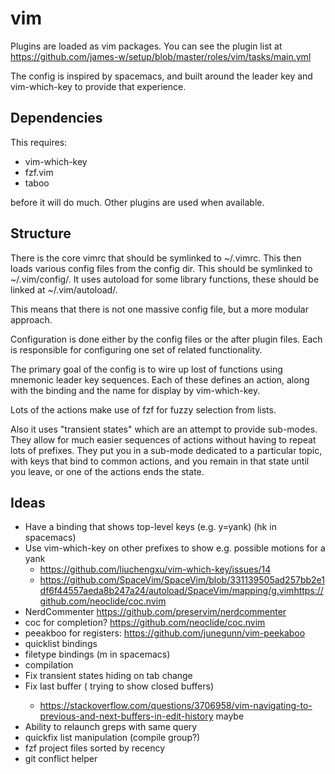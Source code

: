 vim
===

Plugins are loaded as vim packages. You can see the plugin list at
https://github.com/james-w/setup/blob/master/roles/vim/tasks/main.yml

The config is inspired by spacemacs, and built around the leader
key and vim-which-key to provide that experience.

Dependencies
------------

This requires:

  * vim-which-key
  * fzf.vim
  * taboo
  
before it will do much. Other plugins are used when available.

Structure
---------

There is the core vimrc that should be symlinked to ~/.vimrc. This then loads
various config files from the config dir. This should be symlinked to
~/.vim/config/. It uses autoload for some library functions, these should be
linked at ~/.vim/autoload/.

This means that there is not one massive config file, but a more modular approach.

Configuration is done either by the config files or the after plugin files. Each
is responsible for configuring one set of related functionality.

The primary goal of the config is to wire up lost of functions using mnemonic
leader key sequences. Each of these defines an action, along with the binding
and the name for display by vim-which-key.

Lots of the actions make use of fzf for fuzzy selection from lists.

Also it uses "transient states" which are an attempt to provide sub-modes.
They allow for much easier sequences of actions without having to repeat
lots of prefixes. They put you in a sub-mode dedicated to a particular
topic, with keys that bind to common actions, and you remain in that state
until you leave, or one of the actions ends the state.

Ideas
-----

  * Have a binding that shows top-level keys (e.g. y=yank) (<leader>hk in spacemacs)
  * Use vim-which-key on other prefixes to show e.g. possible motions
    for a yank
    - https://github.com/liuchengxu/vim-which-key/issues/14
    - https://github.com/SpaceVim/SpaceVim/blob/331139505ad257bb2e1df6f44557aeda8b247a24/autoload/SpaceVim/mapping/g.vimhttps://github.com/neoclide/coc.nvim
  * NerdCommenter https://github.com/preservim/nerdcommenter
  * coc for completion? https://github.com/neoclide/coc.nvim
  * peeakboo for registers: https://github.com/junegunn/vim-peekaboo
  * quicklist bindings
  * filetype bindings (<leader>m in spacemacs)
  * compilation
  * Fix transient states hiding on tab change
  * Fix last buffer (<leader><tab> trying to show closed buffers) 
    - https://stackoverflow.com/questions/3706958/vim-navigating-to-previous-and-next-buffers-in-edit-history maybe
  * Ability to relaunch greps with same query
  * quickfix list manipulation (compile group?)
  * fzf project files sorted by recency
  * git conflict helper
